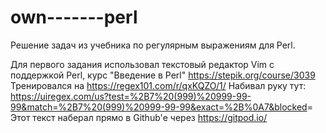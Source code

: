 # own-------perl

Решение задач из учебника по регулярным выражениям для Perl.

Для первого задания использовал текстовый редактор Vim с поддержкой Perl,
курс "Введение в Perl" <https://stepik.org/course/3039>
Тренировался на <https://regex101.com/r/qxKQZO/1/>
Набивал руку тут: <https://uiregex.com/us?test=%2B7%20(999)%20999-99-99&match=%2B7%20(999)%20999-99-99&exact=%2B%0A7&blocked>=
Этот текст наберал прямо в Github'е через <https://gitpod.io/>
